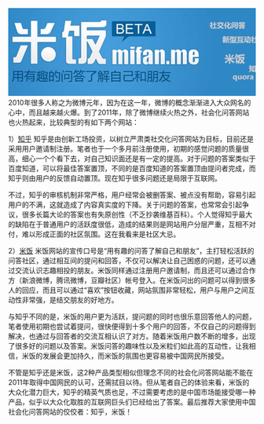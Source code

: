 <img src="/blog/images/mifanme.jpg"/>
2010年很多人称之为微博元年，因为在这一年，微博的概念渐渐进入大众网名的心中，而且越来越火爆。到了2011年，除了微博继续火热之外，社会化问答网站也火热起来，比较典型的有如下两个网站：

1）<a href="http://www.zhihu.com" target="_blank">知乎</a>
知乎是由创新工场投资，以树立严肃类社交化问答网站为目标，目前还是采用用户邀请制注册。笔者也于一个多月前注册使用，初期的感觉问题的质量很高，细心一个个看下去，对自己知识面还是有一定的提高。对于问题的答案类似于百度知道，可以将最佳答案置顶，不同的是百度知道的答案置顶由提问者完成，而知乎则由用户的反馈自动置顶。现在知乎很多问题还是局限于互联网。

不过，知乎的审核机制非常严格，用户经常会被删答案、被点没有帮助，容易引起用户的不满，这就造成了内容真实度的下降。关于问题的答案，也常常会引起争议，很多长篇大论的答案也有失原创性（不乏抄袭维基百科）。个人觉得知乎最大的缺陷在于普通用户的活跃度很低，造成的结果则是网站用户分层严重，互相不对付，难以形成正面的社区氛围。这在我看来是社区大忌。

2）<a href="http://mifan.me" target="_blank">米饭</a>
米饭网站的宣传口号是“用有趣的问答了解自己和朋友”，主打轻松活跃的问答社区，通过相互间的提问和回答，不仅可以解决让自己困惑的问题，还可以通过交流认识志趣相投的朋友。米饭同样通过注册用户邀请制，而且还可以通过合作方（新浪微博，腾讯微博，豆瓣社区）帐号登入。在米饭问出的问题可以得到很多人的回应，而且可以通过“喜欢”按钮收藏，网站氛围非常轻松，用户与用户之间互动性非常强，是结交朋友的好地方。

与知乎不同的是，米饭的用户更为活跃，提问题的同时也很乐意回答他人的问题，笔者使用初期也尝试着提问，很快便得到十多个用户的回答，不仅自己的问题得到解决，也通过与回答者的交流互相认识了对方。随着米饭用户数不断的增多，出现了很多好的问题以及答案。米饭问答的趣味性以及米粒们如此高的互动性，让我相信，米饭的发展会更加持久，而米饭的氛围也更容易被中国网民所接受。

不管是知乎还是米饭，这2种产品类型相似但理念不同的社会化问答网站能不能在2011年取得中国网民的认可，还需拭目以待。但从笔者自己的体验来看，米饭的大众化潜力巨大，知乎的精英气质也足，不过需要考虑的是中国市场能接受哪一种产品，似乎以大众化取胜的互联网巨头们已经给出了答案。最后推荐大家使用中国社会化问答网站的佼佼者：知乎，米饭！